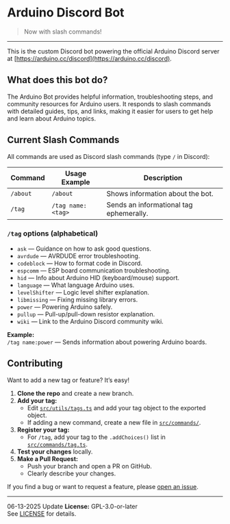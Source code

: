 # Arduino Discord Bot

> Now with slash commands!

---

This is the custom Discord bot powering the official Arduino Discord server at [https://arduino.cc/discord](https://arduino.cc/discord).

## What does this bot do?

The Arduino Bot provides helpful information, troubleshooting steps, and community resources for Arduino users. It responds to slash commands with detailed guides, tips, and links, making it easier for users to get help and learn about Arduino topics.

## Current Slash Commands

All commands are used as Discord slash commands (type `/` in Discord):

| Command   | Usage Example         | Description                                      |
|-----------|----------------------|--------------------------------------------------|
| `/about`  | `/about`             | Shows information about the bot.                 |
| `/tag`    | `/tag name:<tag>`    | Sends an informational tag ephemerally.          |

### `/tag` options (alphabetical)

- `ask` — Guidance on how to ask good questions.
- `avrdude` — AVRDUDE error troubleshooting.
- `codeblock` — How to format code in Discord.
- `espcomm` — ESP board communication troubleshooting.
- `hid` — Info about Arduino HID (keyboard/mouse) support.
- `language` — What language Arduino uses.
- `levelShifter` — Logic level shifter explanation.
- `libmissing` — Fixing missing library errors.
- `power` — Powering Arduino safely.
- `pullup` — Pull-up/pull-down resistor explanation.
- `wiki` — Link to the Arduino Discord community wiki.

**Example:**  
`/tag name:power` — Sends information about powering Arduino boards.

## Contributing

Want to add a new tag or feature? It’s easy!

1. **Clone the repo** and create a new branch.
2. **Add your tag:**  
   - Edit [`src/utils/tags.ts`](src/utils/tags.ts) and add your tag object to the exported object.
   - If adding a new command, create a new file in [`src/commands/`](src/commands/).
3. **Register your tag:**  
   - For `/tag`, add your tag to the `.addChoices()` list in [`src/commands/tag.ts`](src/commands/tag.ts).
4. **Test your changes** locally.
5. **Make a Pull Request:**  
   - Push your branch and open a PR on GitHub.  
   - Clearly describe your changes.

If you find a bug or want to request a feature, please [open an issue](https://github.com/max-bromberg/arduino-bot/issues).

---
06-13-2025 Update
**License:** GPL-3.0-or-later  
See [LICENSE](LICENSE) for details.
